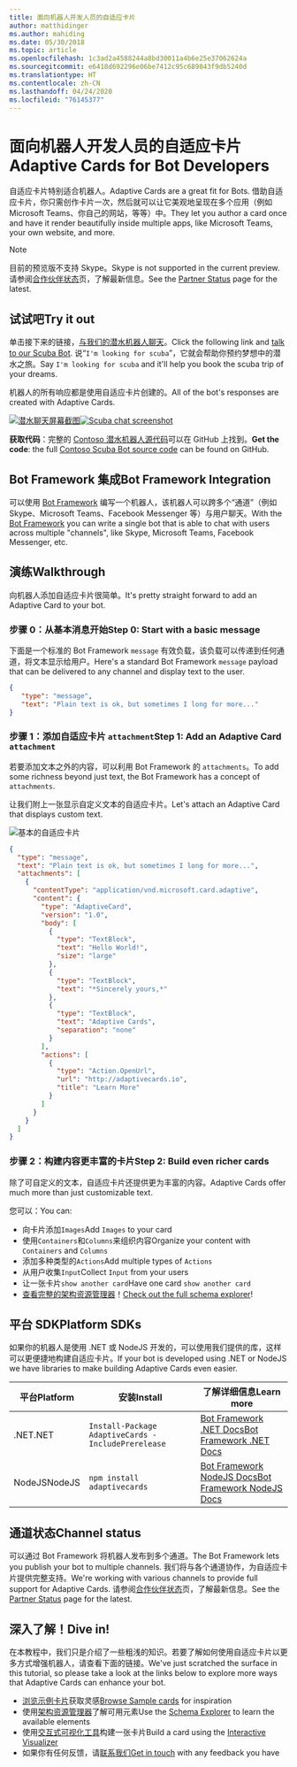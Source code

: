 ```yaml
---
title: 面向机器人开发人员的自适应卡片
author: matthidinger
ms.author: mahiding
ms.date: 05/30/2018
ms.topic: article
ms.openlocfilehash: 1c3ad2a4588244a8bd30011a4b6e25e37062624a
ms.sourcegitcommit: e6418d692296e06be7412c95c689843f9db5240d
ms.translationtype: HT
ms.contentlocale: zh-CN
ms.lasthandoff: 04/24/2020
ms.locfileid: "76145377"
---
```

# <a name="adaptive-cards-for-bot-developers"></a><span data-ttu-id="9e50a-102">面向机器人开发人员的自适应卡片</span><span class="sxs-lookup"><span data-stu-id="9e50a-102">Adaptive Cards for Bot Developers</span></span>

<span data-ttu-id="9e50a-103">自适应卡片特别适合机器人。</span><span class="sxs-lookup"><span data-stu-id="9e50a-103">Adaptive Cards are a great fit for Bots.</span></span> <span data-ttu-id="9e50a-104">借助自适应卡片，你只需创作卡片一次，然后就可以让它美观地呈现在多个应用（例如 Microsoft Teams、你自己的网站，等等）中。</span><span class="sxs-lookup"><span data-stu-id="9e50a-104">They let you author a card once and have it render beautifully inside multiple apps, like  Microsoft Teams, your own website, and more.</span></span>

> [!NOTE]
> <span data-ttu-id="9e50a-105">目前的预览版不支持 Skype。</span><span class="sxs-lookup"><span data-stu-id="9e50a-105">Skype is not supported in the current preview.</span></span> <span data-ttu-id="9e50a-106">请参阅[合作伙伴状态](../resources/partners.md)页，了解最新信息。</span><span class="sxs-lookup"><span data-stu-id="9e50a-106">See the [Partner Status](../resources/partners.md) page for the latest.</span></span>

## <a name="try-it-out"></a><span data-ttu-id="9e50a-107">试试吧</span><span class="sxs-lookup"><span data-stu-id="9e50a-107">Try it out</span></span>

<span data-ttu-id="9e50a-108">单击接下来的链接，[与我们的潜水机器人聊天](http://contososcubademo.azurewebsites.net/)。</span><span class="sxs-lookup"><span data-stu-id="9e50a-108">Click the following link and [talk to our Scuba Bot](http://contososcubademo.azurewebsites.net/).</span></span> <span data-ttu-id="9e50a-109">说“`I'm looking for scuba`”，它就会帮助你预约梦想中的潜水之旅。</span><span class="sxs-lookup"><span data-stu-id="9e50a-109">Say `I'm looking for scuba` and it'll help you book the scuba trip of your dreams.</span></span>  

<span data-ttu-id="9e50a-110">机器人的所有响应都是使用自适应卡片创建的。</span><span class="sxs-lookup"><span data-stu-id="9e50a-110">All of the bot's responses are created with Adaptive Cards.</span></span>

<span data-ttu-id="9e50a-111">[![潜水聊天屏幕截图](media/bots/scuba-chat.png)](http://contososcubademo.azurewebsites.net/)</span><span class="sxs-lookup"><span data-stu-id="9e50a-111">[![Scuba chat screenshot](media/bots/scuba-chat.png)](http://contososcubademo.azurewebsites.net/)</span></span>

<span data-ttu-id="9e50a-112">**获取代码**：完整的 [Contoso 潜水机器人源代码](https://github.com/matthidinger/ContosoScubaBot
)可以在 GitHub 上找到。</span><span class="sxs-lookup"><span data-stu-id="9e50a-112">**Get the code**: the full [Contoso Scuba Bot source code](https://github.com/matthidinger/ContosoScubaBot
) can be found on GitHub.</span></span>


## <a name="bot-framework-integration"></a><span data-ttu-id="9e50a-113">Bot Framework 集成</span><span class="sxs-lookup"><span data-stu-id="9e50a-113">Bot Framework Integration</span></span>

<span data-ttu-id="9e50a-114">可以使用 [Bot Framework](https://dev.botframework.com/) 编写一个机器人，该机器人可以跨多个“通道”（例如 Skype、Microsoft Teams、Facebook Messenger 等）与用户聊天。</span><span class="sxs-lookup"><span data-stu-id="9e50a-114">With the [Bot Framework](https://dev.botframework.com/) you can write a single bot that is able to chat with users across multiple "channels", like Skype, Microsoft Teams, Facebook Messenger, etc.</span></span>

## <a name="walkthrough"></a><span data-ttu-id="9e50a-115">演练</span><span class="sxs-lookup"><span data-stu-id="9e50a-115">Walkthrough</span></span>

<span data-ttu-id="9e50a-116">向机器人添加自适应卡片很简单。</span><span class="sxs-lookup"><span data-stu-id="9e50a-116">It's pretty straight forward to add an Adaptive Card to your bot.</span></span>

### <a name="step-0-start-with-a-basic-message"></a><span data-ttu-id="9e50a-117">步骤 0：从基本消息开始</span><span class="sxs-lookup"><span data-stu-id="9e50a-117">Step 0: Start with a basic message</span></span>

<span data-ttu-id="9e50a-118">下面是一个标准的 Bot Framework `message` 有效负载，该负载可以传递到任何通道，将文本显示给用户。</span><span class="sxs-lookup"><span data-stu-id="9e50a-118">Here's a standard Bot Framework `message` payload that can be delivered to any channel and display text to the user.</span></span>

```json
{
   "type": "message",
   "text": "Plain text is ok, but sometimes I long for more..."
}
```

### <a name="step-1-add-an-adaptive-card-attachment"></a><span data-ttu-id="9e50a-119">步骤 1：添加自适应卡片 `attachment`</span><span class="sxs-lookup"><span data-stu-id="9e50a-119">Step 1: Add an Adaptive Card `attachment`</span></span>

<span data-ttu-id="9e50a-120">若要添加文本之外的内容，可以利用 Bot Framework 的 `attachments`。</span><span class="sxs-lookup"><span data-stu-id="9e50a-120">To add some richness beyond just text, the Bot Framework has a concept of `attachments`.</span></span> 

<span data-ttu-id="9e50a-121">让我们附上一张显示自定义文本的自适应卡片。</span><span class="sxs-lookup"><span data-stu-id="9e50a-121">Let's attach an Adaptive Card that displays custom text.</span></span>

![基本的自适应卡片](media/bots/hello-adaptivecards.png)

```json
{
  "type": "message",
  "text": "Plain text is ok, but sometimes I long for more...",
  "attachments": [
    {
      "contentType": "application/vnd.microsoft.card.adaptive",
      "content": {
        "type": "AdaptiveCard",
        "version": "1.0",
        "body": [
          {
            "type": "TextBlock",
            "text": "Hello World!",
            "size": "large"
          },
          {
            "type": "TextBlock",
            "text": "*Sincerely yours,*"
          },
          {
            "type": "TextBlock",
            "text": "Adaptive Cards",
            "separation": "none"
          }
        ],
        "actions": [
          {
            "type": "Action.OpenUrl",
            "url": "http://adaptivecards.io",
            "title": "Learn More"
          }
        ]
      }
    }
  ]
}
```

### <a name="step-2-build-even-richer-cards"></a><span data-ttu-id="9e50a-123">步骤 2：构建内容更丰富的卡片</span><span class="sxs-lookup"><span data-stu-id="9e50a-123">Step 2: Build even richer cards</span></span> 

<span data-ttu-id="9e50a-124">除了可自定义的文本，自适应卡片还提供更为丰富的内容。</span><span class="sxs-lookup"><span data-stu-id="9e50a-124">Adaptive Cards offer much more than just customizable text.</span></span> 

<span data-ttu-id="9e50a-125">您可以：</span><span class="sxs-lookup"><span data-stu-id="9e50a-125">You can:</span></span> 

* <span data-ttu-id="9e50a-126">向卡片添加`Images`</span><span class="sxs-lookup"><span data-stu-id="9e50a-126">Add `Images` to your card</span></span>
* <span data-ttu-id="9e50a-127">使用`Containers`和`Columns`来组织内容</span><span class="sxs-lookup"><span data-stu-id="9e50a-127">Organize your content with `Containers` and `Columns`</span></span>
* <span data-ttu-id="9e50a-128">添加多种类型的`Actions`</span><span class="sxs-lookup"><span data-stu-id="9e50a-128">Add multiple types of `Actions`</span></span>
* <span data-ttu-id="9e50a-129">从用户收集`Input`</span><span class="sxs-lookup"><span data-stu-id="9e50a-129">Collect `Input` from your users</span></span>
* <span data-ttu-id="9e50a-130">让一张卡片`show another card`</span><span class="sxs-lookup"><span data-stu-id="9e50a-130">Have one card `show another card`</span></span>
* <span data-ttu-id="9e50a-131">[查看完整的架构资源管理器](http://adaptivecards.io/explorer/)！</span><span class="sxs-lookup"><span data-stu-id="9e50a-131">[Check out the full schema explorer](http://adaptivecards.io/explorer/)!</span></span> 

## <a name="platform-sdks"></a><span data-ttu-id="9e50a-132">平台 SDK</span><span class="sxs-lookup"><span data-stu-id="9e50a-132">Platform SDKs</span></span>

<span data-ttu-id="9e50a-133">如果你的机器人是使用 .NET 或 NodeJS 开发的，可以使用我们提供的库，这样可以更便捷地构建自适应卡片。</span><span class="sxs-lookup"><span data-stu-id="9e50a-133">If your bot is developed using .NET or NodeJS we have libraries to make building Adaptive Cards even easier.</span></span>

<span data-ttu-id="9e50a-134">平台</span><span class="sxs-lookup"><span data-stu-id="9e50a-134">Platform</span></span>|<span data-ttu-id="9e50a-135">安装</span><span class="sxs-lookup"><span data-stu-id="9e50a-135">Install</span></span>|<span data-ttu-id="9e50a-136">了解详细信息</span><span class="sxs-lookup"><span data-stu-id="9e50a-136">Learn more</span></span>
--------|-------|----------
<span data-ttu-id="9e50a-137">.NET</span><span class="sxs-lookup"><span data-stu-id="9e50a-137">.NET</span></span> | `Install-Package AdaptiveCards -IncludePrerelease` | [<span data-ttu-id="9e50a-138">Bot Framework .NET Docs</span><span class="sxs-lookup"><span data-stu-id="9e50a-138">Bot Framework .NET Docs</span></span>](https://docs.microsoft.com/bot-framework/dotnet/bot-builder-dotnet-add-rich-card-attachments)
<span data-ttu-id="9e50a-139">NodeJS</span><span class="sxs-lookup"><span data-stu-id="9e50a-139">NodeJS</span></span> | `npm install adaptivecards` | [<span data-ttu-id="9e50a-140">Bot Framework NodeJS Docs</span><span class="sxs-lookup"><span data-stu-id="9e50a-140">Bot Framework NodeJS Docs</span></span>](https://docs.microsoft.com/bot-framework/nodejs/bot-builder-nodejs-send-rich-cards)


## <a name="channel-status"></a><span data-ttu-id="9e50a-141">通道状态</span><span class="sxs-lookup"><span data-stu-id="9e50a-141">Channel status</span></span>

<span data-ttu-id="9e50a-142">可以通过 Bot Framework 将机器人发布到多个通道。</span><span class="sxs-lookup"><span data-stu-id="9e50a-142">The Bot Framework lets you publish your bot to multiple channels.</span></span> <span data-ttu-id="9e50a-143">我们将与各个通道协作，为自适应卡片提供完整支持。</span><span class="sxs-lookup"><span data-stu-id="9e50a-143">We're working with various channels to provide full support for Adaptive Cards.</span></span> <span data-ttu-id="9e50a-144">请参阅[合作伙伴状态](../resources/partners.md)页，了解最新信息。</span><span class="sxs-lookup"><span data-stu-id="9e50a-144">See the [Partner Status](../resources/partners.md) page for the latest.</span></span>


## <a name="dive-in"></a><span data-ttu-id="9e50a-145">深入了解！</span><span class="sxs-lookup"><span data-stu-id="9e50a-145">Dive in!</span></span>

<span data-ttu-id="9e50a-146">在本教程中，我们只是介绍了一些粗浅的知识。若要了解如何使用自适应卡片以更多方式增强机器人，请查看下面的链接。</span><span class="sxs-lookup"><span data-stu-id="9e50a-146">We've just scratched the surface in this tutorial, so please take a look at the links below to explore more ways that Adaptive Cards can enhance your bot.</span></span>

* <span data-ttu-id="9e50a-147">[浏览示例卡片](http://adaptivecards.io/samples/)获取灵感</span><span class="sxs-lookup"><span data-stu-id="9e50a-147">[Browse Sample cards](http://adaptivecards.io/samples/) for inspiration</span></span>
* <span data-ttu-id="9e50a-148">使用[架构资源管理器](http://adaptivecards.io/explorer)了解可用元素</span><span class="sxs-lookup"><span data-stu-id="9e50a-148">Use the [Schema Explorer](http://adaptivecards.io/explorer) to learn the available elements</span></span>
* <span data-ttu-id="9e50a-149">使用[交互式可视化工具](http://adaptivecards.io/visualizer/index.html?hostApp=Skype)构建一张卡片</span><span class="sxs-lookup"><span data-stu-id="9e50a-149">Build a card using the [Interactive Visualizer](http://adaptivecards.io/visualizer/index.html?hostApp=Skype)</span></span>
* <span data-ttu-id="9e50a-150">如果你有任何反馈，请[联系我们](http://adaptivecards.io/connect)</span><span class="sxs-lookup"><span data-stu-id="9e50a-150">[Get in touch](http://adaptivecards.io/connect) with any feedback you have</span></span>
